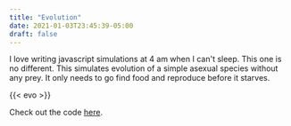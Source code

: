 ```yaml
---
title: "Evolution"
date: 2021-01-03T23:45:39-05:00
draft: false
---
```


I love writing javascript simulations at 4 am when I can't sleep. This one is no different. This simulates evolution of a simple asexual species without any prey. It only needs to go find food and reproduce before it starves.

{{< evo >}}

Check out the code [here](https://github.com/joshayres/evosim).